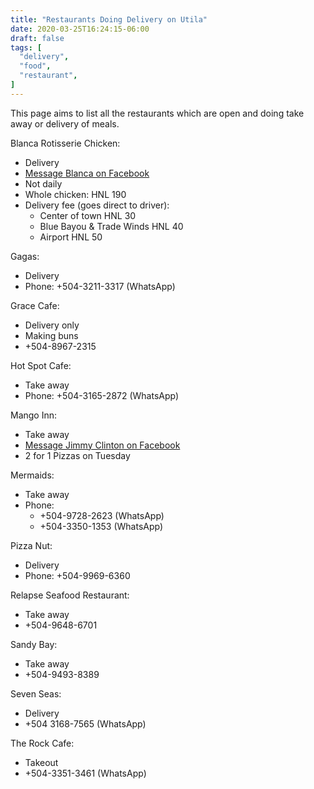 ```yaml
---
title: "Restaurants Doing Delivery on Utila"
date: 2020-03-25T16:24:15-06:00
draft: false
tags: [
  "delivery",
  "food",
  "restaurant",
]
---
```


This page aims to list all the restaurants which are open and doing take away
or delivery of meals.

Blanca Rotisserie Chicken:
* Delivery
* [Message Blanca on Facebook](https://www.facebook.com/blanca.murphy)
* Not daily
* Whole chicken: HNL 190
* Delivery fee (goes direct to driver):
  * Center of town HNL 30
  * Blue Bayou & Trade Winds HNL 40
  * Airport HNL 50

Gagas:
* Delivery
* Phone: +504-3211-3317 (WhatsApp)

Grace Cafe:
* Delivery only
* Making buns
* +504-8967-2315

Hot Spot Cafe:
* Take away
* Phone: +504-3165-2872 (WhatsApp)

Mango Inn:
* Take away
* [Message Jimmy Clinton on Facebook](https://www.facebook.com/jimmy.clinton.35)
* 2 for 1 Pizzas on Tuesday

Mermaids:
* Take away
* Phone:
  * +504-9728-2623 (WhatsApp)
  * +504-3350-1353 (WhatsApp)

Pizza Nut:
* Delivery
* Phone: +504-9969-6360

Relapse Seafood Restaurant:
* Take away
* +504-9648-6701

Sandy Bay:
* Take away
* +504-9493-8389

Seven Seas:
* Delivery
* +504 3168-7565 (WhatsApp)

The Rock Cafe:
* Takeout
* +504-3351-3461 (WhatsApp)
